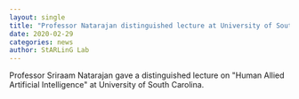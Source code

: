 ```yaml
---
layout: single
title: "Professor Natarajan distinguished lecture at University of South Carolina"
date: 2020-02-29
categories: news
author: StARLinG Lab
---
```


Professor Sriraam Natarajan gave a distinguished lecture on "Human Allied Artificial Intelligence" at University of South Carolina.

